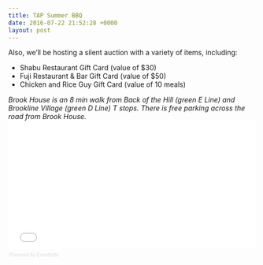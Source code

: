 ```yaml
---
title: TAP Summer BBQ
date: 2016-07-22 21:52:28 +0000
layout: post
---
```


Also, we’ll be hosting a silent auction with a variety of items, including:<ul> 	<li>Shabu Restaurant Gift Card (value of $30)</li> 	<li>Fuji Restaurant &amp; Bar Gift Card (value of $50)</li> 	<li>Chicken and Rice Guy Gift Card (value of 10 meals)</li>
</ul>
<em>Brook House is an 8 min walk from Back of the Hill (green E Line) and Brookline Village (green D Line) T stops. There is free parking across the road from Brook House.</em>
<div style="width: 100%; text-align: left;">
<iframe src="//eventbrite.com/tickets-external?eid=26694565163&amp;ref=etckt" width="100%" height="260" frameborder="0" marginwidth="5" marginheight="5" scrolling="auto">
</iframe>
<div style="font-family: Helvetica, Arial; font-size: 10px; padding: 5px 0 5px; margin: 2px; width: 100%; text-align: left;">
<a class="powered-by-eb" style="color: #dddddd; text-decoration: none;" href="http://www.eventbrite.com/l/registration-online/" target="_blank">Powered by Eventbrite</a>
</div>